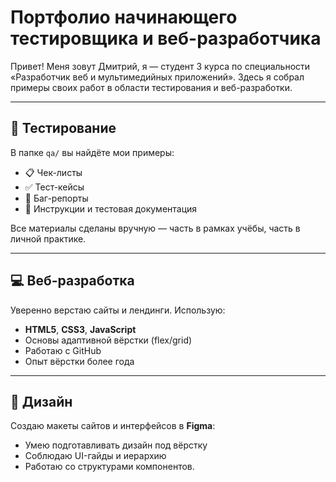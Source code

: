 # Портфолио начинающего тестировщика и веб-разработчика

Привет! Меня зовут Дмитрий, я — студент 3 курса по специальности «Разработчик веб и мультимедийных приложений». Здесь я собрал примеры своих работ в области тестирования и веб-разработки.

---

## 🧪 Тестирование

В папке `qa/` вы найдёте мои примеры:

- 📋 Чек-листы
- ✅ Тест-кейсы
- 🐞 Баг-репорты
- 📄 Инструкции и тестовая документация

Все материалы сделаны вручную — часть в рамках учёбы, часть в личной практике.

---

## 💻 Веб-разработка

Уверенно верстаю сайты и лендинги. Использую:

- **HTML5**, **CSS3**, **JavaScript**
- Основы адаптивной вёрстки (flex/grid)
- Работаю с GitHub
- Опыт вёрстки более года

---

## 🎨 Дизайн

Создаю макеты сайтов и интерфейсов в **Figma**:

- Умею подготавливать дизайн под вёрстку
- Соблюдаю UI-гайды и иерархию
- Работаю со структурами компонентов.

